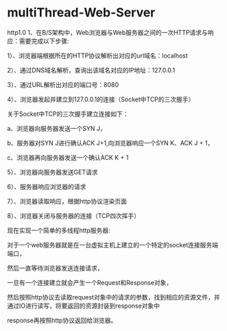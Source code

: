 # multiThread-Web-Server
http1.0
1、在B/S架构中，Web浏览器与Web服务器之间的一次HTTP请求与响应：需要完成以下步骤:



1）、浏览器端根据所在的HTTP协议解析出对应的url域名：localhost

2）、通过DNS域名解析，查询出该域名对应的IP地址：127.0.0.1

3）、通过URL解析出对应的端口号：8080

4）、浏览器发起并建立到127.0.0.1的连接（Socket中TCP的三次握手）

关于Socket中TCP的三次握手建立连接如下：

a、浏览器向服务器发送一个SYN J，

b、服务器对SYN J进行确认ACK J+1,向浏览器响应一个SYN K、ACK J + 1，

c、浏览器再向服务器发送一个确认ACK K + 1

 

5）、浏览器向服务器发送GET请求

6）、服务器响应浏览器的请求

7）、浏览器读取响应，根据http协议渲染页面

8）、浏览器关闭与服务器的连接（TCP四次挥手）



现在实现一个简单的多线程http服务器:

对于一个web服务器就是在一台虚拟主机上建立的一个特定的socket连接服务端端口，

然后一直等待浏览器发送连接请求，

一旦有一个连接建立就会产生一个Request和Response对象，

然后按照http协议去读取request对象中的请求的参数，找到相应的资源文件，并通过IO进行读写，将要返回的资源封装到response对象中

response再按照http协议返回给浏览器。


